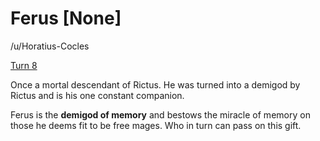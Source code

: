 # Ferus [None]

/u/Horatius-Cocles

[Turn 8](https://old.reddit.com/r/GodhoodWB/comments/fylavg/endless_pantheon_turn_8/fn70yyk/)

Once a mortal descendant of Rictus. He was turned into a demigod by Rictus and is his one constant companion. 

Ferus is the **demigod of memory** and bestows the miracle of memory on those he deems fit to be free mages. Who in turn can pass on this gift.
